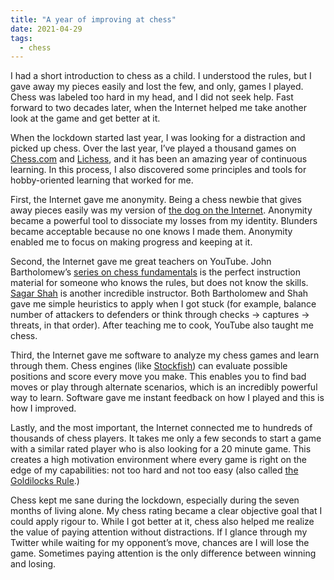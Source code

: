 ```yaml
---
title: "A year of improving at chess"
date: 2021-04-29
tags:
  - chess
---
```


I had a short introduction to chess as a child. I understood the rules, but I gave away my pieces easily and lost the few, and only, games I played. Chess was labeled too hard in my head, and I did not seek help. Fast forward to two decades later, when the Internet helped me take another look at the game and get better at it.

When the lockdown started last year, I was looking for a distraction and picked up chess. Over the last year, I’ve played a thousand games on [Chess.com](https://chess.com) and [Lichess](https://lichess.org), and it has been an amazing year of continuous learning. In this process, I also discovered some principles and tools for hobby-oriented learning that worked for me.

First, the Internet gave me anonymity. Being a chess newbie that gives away pieces easily was my version of [the dog on the Internet](https://en.wikipedia.org/wiki/On_the_Internet,_nobody_knows_you%27re_a_dog). Anonymity became a powerful tool to dissociate my losses from my identity. Blunders became acceptable because no one knows I made them. Anonymity enabled me to focus on making progress and keeping at it.

Second, the Internet gave me great teachers on YouTube. John Bartholomew’s [series on chess fundamentals](https://www.youtube.com/watch?v=Ao9iOeK_jvU) is the perfect instruction material for someone who knows the rules, but does not know the skills. [Sagar Shah](https://www.youtube.com/watch?v=rsr7ztL9Avo) is another incredible instructor. Both Bartholomew and Shah gave me simple heuristics to apply when I got stuck (for example, balance number of attackers to defenders or think through checks → captures → threats, in that order). After teaching me to cook, YouTube also taught me chess.

Third, the Internet gave me software to analyze my chess games and learn through them. Chess engines (like [Stockfish](https://en.wikipedia.org/wiki/Stockfish_(chess))) can evaluate possible positions and score every move you make. This enables you to find bad moves or play through alternate scenarios, which is an incredibly powerful way to learn. Software gave me instant feedback on how I played and this is how I improved.

Lastly, and the most important, the Internet connected me to hundreds of thousands of chess players. It takes me only a few seconds to start a game with a similar rated player who is also looking for a 20 minute game. This creates a high motivation environment where every game is right on the edge of my capabilities: not too hard and not too easy (also called [the Goldilocks Rule](https://jamesclear.com/goldilocks-rule).)

Chess kept me sane during the lockdown, especially during the seven months of living alone. My chess rating became a clear objective goal that I could apply rigour to. While I got better at it, chess also helped me realize the value of paying attention without distractions. If I glance through my Twitter while waiting for my opponent’s move, chances are I will lose the game. Sometimes paying attention is the only difference between winning and losing.
